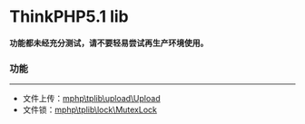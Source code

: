 ThinkPHP5.1 lib
==========
**功能都未经充分测试，请不要轻易尝试再生产环境使用。**

### 功能
----------
- 文件上传：[mphp\tplib\upload\Upload](src/upload/Upload.php)
- 文件锁：[mphp\tplib\lock\MutexLock](src/lock/MutexLock.php)
